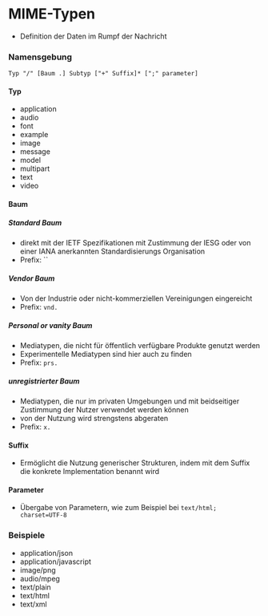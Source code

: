 # MIME-Typen

- Definition der Daten im Rumpf der Nachricht

### Namensgebung
`Typ "/" [Baum .] Subtyp ["+" Suffix]* [";" parameter]`

#### Typ
- application
- audio
- font
- example
- image
- message
- model
- multipart
- text
- video

#### Baum
##### Standard Baum
- direkt mit der IETF Spezifikationen mit Zustimmung der IESG oder von einer IANA anerkannten Standardisierungs Organisation
- Prefix: ``

##### Vendor Baum
- Von der Industrie oder nicht-kommerziellen Vereinigungen eingereicht
- Prefix: `vnd.`

##### Personal or vanity Baum
- Mediatypen, die nicht für öffentlich verfügbare Produkte genutzt werden
- Experimentelle Mediatypen sind hier auch zu finden
- Prefix: `prs.`

##### unregistrierter Baum
- Mediatypen, die nur im privaten Umgebungen und mit beidseitiger Zustimmung der Nutzer verwendet werden können
- von der Nutzung wird strengstens abgeraten
- Prefix: `x.`

#### Suffix
- Ermöglicht die Nutzung generischer Strukturen, indem mit dem Suffix die konkrete Implementation benannt wird

#### Parameter
- Übergabe von Parametern, wie zum Beispiel bei `text/html; charset=UTF-8`

### Beispiele
- application/json
- application/javascript
- image/png
- audio/mpeg
- text/plain
- text/html
- text/xml
